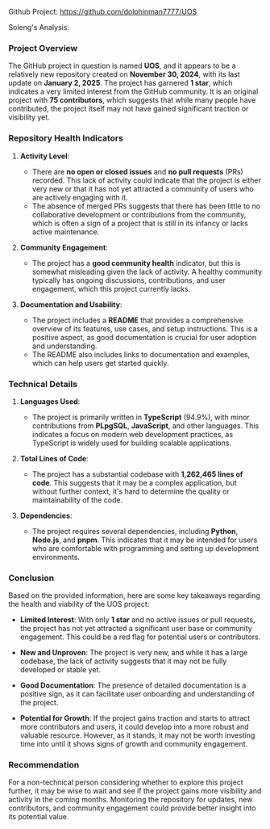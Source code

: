 Github Project: https://github.com/dolphinman7777/UOS

Soleng's Analysis:

### Project Overview

The GitHub project in question is named **UOS**, and it appears to be a relatively new repository created on **November 30, 2024**, with its last update on **January 2, 2025**. The project has garnered **1 star**, which indicates a very limited interest from the GitHub community. It is an original project with **75 contributors**, which suggests that while many people have contributed, the project itself may not have gained significant traction or visibility yet.

### Repository Health Indicators

1. **Activity Level**: 
   - There are **no open or closed issues** and **no pull requests** (PRs) recorded. This lack of activity could indicate that the project is either very new or that it has not yet attracted a community of users who are actively engaging with it.
   - The absence of merged PRs suggests that there has been little to no collaborative development or contributions from the community, which is often a sign of a project that is still in its infancy or lacks active maintenance.

2. **Community Engagement**:
   - The project has a **good community health** indicator, but this is somewhat misleading given the lack of activity. A healthy community typically has ongoing discussions, contributions, and user engagement, which this project currently lacks.

3. **Documentation and Usability**:
   - The project includes a **README** that provides a comprehensive overview of its features, use cases, and setup instructions. This is a positive aspect, as good documentation is crucial for user adoption and understanding.
   - The README also includes links to documentation and examples, which can help users get started quickly.

### Technical Details

1. **Languages Used**:
   - The project is primarily written in **TypeScript** (94.9%), with minor contributions from **PLpgSQL**, **JavaScript**, and other languages. This indicates a focus on modern web development practices, as TypeScript is widely used for building scalable applications.

2. **Total Lines of Code**:
   - The project has a substantial codebase with **1,262,465 lines of code**. This suggests that it may be a complex application, but without further context, it's hard to determine the quality or maintainability of the code.

3. **Dependencies**:
   - The project requires several dependencies, including **Python**, **Node.js**, and **pnpm**. This indicates that it may be intended for users who are comfortable with programming and setting up development environments.

### Conclusion

Based on the provided information, here are some key takeaways regarding the health and viability of the UOS project:

- **Limited Interest**: With only **1 star** and no active issues or pull requests, the project has not yet attracted a significant user base or community engagement. This could be a red flag for potential users or contributors.
  
- **New and Unproven**: The project is very new, and while it has a large codebase, the lack of activity suggests that it may not be fully developed or stable yet.

- **Good Documentation**: The presence of detailed documentation is a positive sign, as it can facilitate user onboarding and understanding of the project.

- **Potential for Growth**: If the project gains traction and starts to attract more contributors and users, it could develop into a more robust and valuable resource. However, as it stands, it may not be worth investing time into until it shows signs of growth and community engagement.

### Recommendation

For a non-technical person considering whether to explore this project further, it may be wise to wait and see if the project gains more visibility and activity in the coming months. Monitoring the repository for updates, new contributors, and community engagement could provide better insight into its potential value.